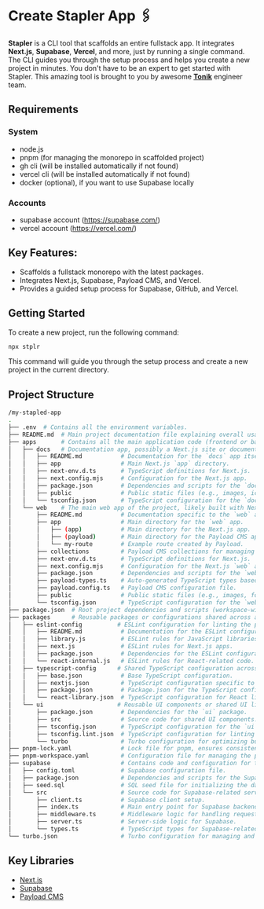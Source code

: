 # Create Stapler App 🖇️

**Stapler** is a CLI tool that scaffolds an entire fullstack app.
It integrates **Next.js**, **Supabase**, **Vercel**, and more, just by running a single command.
The CLI guides you through the setup process and helps you create a new project in minutes.
You don't have to be an expert to get started with Stapler.
This amazing tool is brought to you by awesome [**Tonik**](https://www.tonik.com/) engineer team.

## Requirements

### System

- node.js
- pnpm (for managing the monorepo in scaffolded project)
- gh cli (will be installed automatically if not found)
- vercel cli (will be installed automatically if not found)
- docker (optional), if you want to use Supabase locally

### Accounts

- supabase account (https://supabase.com/)
- vercel account (https://vercel.com/)

## Key Features:

- Scaffolds a fullstack monorepo with the latest packages.
- Integrates Next.js, Supabase, Payload CMS, and Vercel.
- Provides a guided setup process for Supabase, GitHub, and Vercel.

## Getting Started

To create a new project, run the following command:

```bash
npx stplr
```

This command will guide you through the setup process and create a new project in the current directory.

## Project Structure

```bash
/my-stapled-app
.
├── .env  # Contains all the environment variables.
├── README.md  # Main project documentation file explaining overall usage and features.
├── apps       # Contains all the main application code (frontend or backend).
│   ├── docs   # Documentation app, possibly a Next.js site or documentation tool.
│   │   ├── README.md           # Documentation for the `docs` app itself.
│   │   ├── app                 # Main Next.js `app` directory.
│   │   ├── next-env.d.ts       # TypeScript definitions for Next.js.
│   │   ├── next.config.mjs     # Configuration for the Next.js app.
│   │   ├── package.json        # Dependencies and scripts for the `docs` app.
│   │   ├── public              # Public static files (e.g., images, icons) for the `docs` app.
│   │   └── tsconfig.json       # TypeScript configuration for the `docs` app.
│   └── web    # The main web app of the project, likely built with Next.js and Payload CMS.
│       ├── README.md           # Documentation specific to the `web` app.
│       ├── app                 # Main directory for the `web` app.
│       │   ├── (app)           # Main directory for the Next.js app.
│       │   ├── (payload)       # Main directory for the Payload CMS app.
│       │   └── my-route        # Example route created by Payload.
│       ├── collections         # Payload CMS collections for managing database entities.
│       ├── next-env.d.ts       # TypeScript definitions for Next.js.
│       ├── next.config.mjs     # Configuration for the Next.js `web` app.
│       ├── package.json        # Dependencies and scripts for the `web` app.
│       ├── payload-types.ts    # Auto-generated TypeScript types based on Payload CMS collections.
│       ├── payload.config.ts   # Payload CMS configuration file.
│       ├── public              # Public static files (e.g., images, fonts) for the `web` app.
│       └── tsconfig.json       # TypeScript configuration for the `web` app.
├── package.json  # Root project dependencies and scripts (workspace-wide or shared).
├── packages      # Reusable packages or configurations shared across apps.
│   ├── eslint-config          # ESLint configuration for linting the project.
│   │   ├── README.md           # Documentation for the ESLint configuration package.
│   │   ├── library.js          # ESLint rules for JavaScript libraries.
│   │   ├── next.js             # ESLint rules for Next.js apps.
│   │   ├── package.json        # Dependencies for the ESLint configuration package.
│   │   └── react-internal.js   # ESLint rules for React-related code.
│   ├── typescript-config      # Shared TypeScript configuration across different apps.
│   │   ├── base.json           # Base TypeScript configuration.
│   │   ├── nextjs.json         # TypeScript configuration specific to Next.js.
│   │   ├── package.json        # Package.json for the TypeScript configuration package.
│   │   └── react-library.json  # TypeScript configuration for React libraries.
│   └── ui                     # Reusable UI components or shared UI library.
│       ├── package.json        # Dependencies for the `ui` package.
│       ├── src                 # Source code for shared UI components.
│       ├── tsconfig.json       # TypeScript configuration for the `ui` package.
│       ├── tsconfig.lint.json  # TypeScript configuration for linting purposes.
│       └── turbo               # Turbo configuration for optimizing builds in the `ui` package.
├── pnpm-lock.yaml              # Lock file for pnpm, ensures consistency across installations.
├── pnpm-workspace.yaml         # Configuration file for managing the pnpm workspace.
├── supabase                    # Contains code and configuration for the Supabase backend.
│   ├── config.toml             # Supabase configuration file.
│   ├── package.json            # Dependencies and scripts for the Supabase backend.
│   ├── seed.sql                # SQL seed file for initializing the database.
│   └── src                     # Source code for Supabase-related server and client logic.
│       ├── client.ts           # Supabase client setup.
│       ├── index.ts            # Main entry point for Supabase backend.
│       ├── middleware.ts       # Middleware logic for handling requests.
│       ├── server.ts           # Server-side logic for Supabase.
│       └── types.ts            # TypeScript types for Supabase-related entities.
└── turbo.json                  # Turbo configuration for managing and optimizing monorepo tasks.

```

## Key Libraries

- [Next.js](https://nextjs.org/)
- [Supabase](https://supabase.io/)
- [Payload CMS](https://payloadcms.com/)
